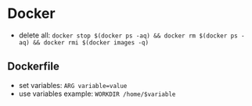 # Docker
- delete all: `docker stop $(docker ps -aq) && docker rm $(docker ps -aq) && docker rmi $(docker images -q)`

## Dockerfile
- set variables: `ARG variable=value`
- use variables example: `WORKDIR /home/$variable`
